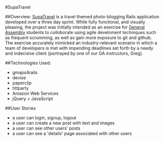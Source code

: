 #SupaTravel

##Overview:
[SupaTravel](http://supatravel.herokuapp.com/ "SupaTravel") is a travel themed photo-blogging Rails application developed over a three day sprint. While fully functional, and visually pleasing, the project was initially intended as an exercise for [General Assembly](https://generalassemb.ly/education/web-development-immersive "General Assembly") students to colloborate using agile develoment techniques such as frequent scrumming, as well as gain more exposure to git and github.  The exercise accurately mimicked an industry-relevant scenario in which a team of developers is met with impending deadlines set forth by a needy and indecisive client (portrayed by one of our GA instructors, Greg).

##Technologies Used:
* gmaps4rails
* devise
* paperclip
* httparty
* Amazon Web Services
* jQuery + JavaScript

##User Stories
* a user can login, signup, logout
* a user can create a new post with text and images
* a user can see other users' posts
* a user can see a 'details' page associated with other users


